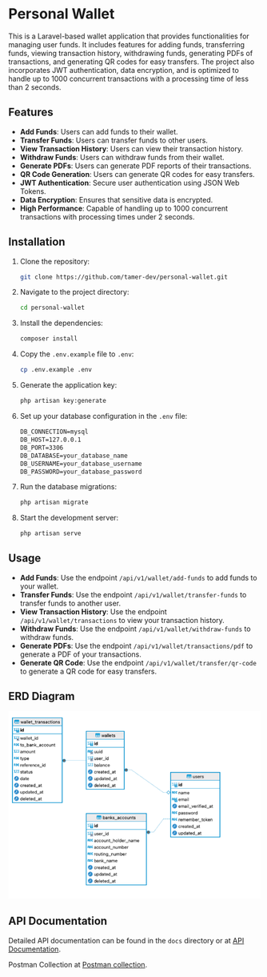 
# Personal Wallet

This is a Laravel-based wallet application that provides functionalities for managing user funds. It includes features for adding funds, transferring funds, viewing transaction history, withdrawing funds, generating PDFs of transactions, and generating QR codes for easy transfers. The project also incorporates JWT authentication, data encryption, and is optimized to handle up to 1000 concurrent transactions with a processing time of less than 2 seconds.

## Features

- **Add Funds**: Users can add funds to their wallet.
- **Transfer Funds**: Users can transfer funds to other users.
- **View Transaction History**: Users can view their transaction history.
- **Withdraw Funds**: Users can withdraw funds from their wallet.
- **Generate PDFs**: Users can generate PDF reports of their transactions.
- **QR Code Generation**: Users can generate QR codes for easy transfers.
- **JWT Authentication**: Secure user authentication using JSON Web Tokens.
- **Data Encryption**: Ensures that sensitive data is encrypted.
- **High Performance**: Capable of handling up to 1000 concurrent transactions with processing times under 2 seconds.

## Installation

1. Clone the repository:

    ```bash
    git clone https://github.com/tamer-dev/personal-wallet.git
    ```

2. Navigate to the project directory:

    ```bash
    cd personal-wallet
    ```

3. Install the dependencies:

    ```bash
    composer install
    ```

4. Copy the `.env.example` file to `.env`:

    ```bash
    cp .env.example .env
    ```

5. Generate the application key:

    ```bash
    php artisan key:generate
    ```

6. Set up your database configuration in the `.env` file:

    ```
    DB_CONNECTION=mysql
    DB_HOST=127.0.0.1
    DB_PORT=3306
    DB_DATABASE=your_database_name
    DB_USERNAME=your_database_username
    DB_PASSWORD=your_database_password
    ```

7. Run the database migrations:

    ```bash
    php artisan migrate
    ```

8. Start the development server:

    ```bash
    php artisan serve
    ```


## Usage

- **Add Funds**: Use the endpoint `/api/v1/wallet/add-funds` to add funds to your wallet.
- **Transfer Funds**: Use the endpoint `/api/v1/wallet/transfer-funds` to transfer funds to another user.
- **View Transaction History**: Use the endpoint `/api/v1/wallet/transactions` to view your transaction history.
- **Withdraw Funds**: Use the endpoint `/api/v1/wallet/withdraw-funds` to withdraw funds.
- **Generate PDFs**: Use the endpoint `/api/v1/wallet/transactions/pdf` to generate a PDF of your transactions.
- **Generate QR Code**: Use the endpoint `/api/v1/wallet/transfer/qr-code` to generate a QR code for easy transfers.

## ERD Diagram

![img.png](img.png)

## API Documentation
Detailed API documentation can be found in the `docs` directory or at [API Documentation](./docs/Wallet_API.postman_collection-last.json).

Postman Collection at [Postman collection](./docs/api-documentation.md).
